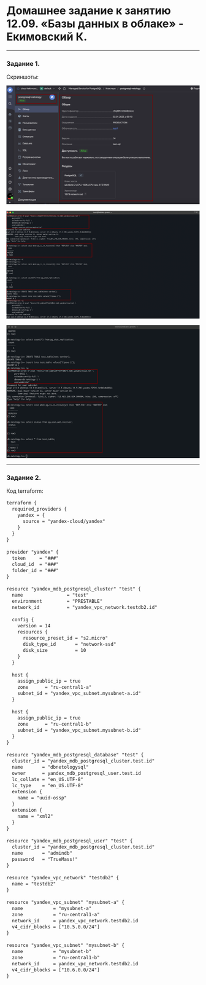 # Домашнее задание к занятию 12.09. «Базы данных в облаке» - Екимовский К.

---

### Задание 1.

Скриншоты:

![alt text](https://github.com/konstantinekimovskii/sdb-11-homework/blob/main/12.9/img/2023Jan0927.png)

![alt text](https://github.com/konstantinekimovskii/sdb-11-homework/blob/main/12.9/img/2023Jan0925.png)

![alt text](https://github.com/konstantinekimovskii/sdb-11-homework/blob/main/12.9/img/2023Jan0926.png)

---

### Задание 2.

Код terraform:

```
terraform {
  required_providers {
    yandex = {
      source = "yandex-cloud/yandex"
    }
  }
}

provider "yandex" {
  token     = "###"
  cloud_id  = "###"
  folder_id = "###"
}

resource "yandex_mdb_postgresql_cluster" "test" {
  name                = "test"
  environment         = "PRESTABLE"
  network_id          = "yandex_vpc_network.testdb2.id"

  config {
    version = 14
    resources {
      resource_preset_id = "s2.micro"
      disk_type_id       = "network-ssd"
      disk_size          = 10
    }
  }

  host {
    assign_public_ip = true
    zone      = "ru-central1-a"
    subnet_id = "yandex_vpc_subnet.mysubnet-a.id"
  }

  host {
    assign_public_ip = true
    zone      = "ru-central1-b"
    subnet_id = "yandex_vpc_subnet.mysubnet-b.id"
  }
}

resource "yandex_mdb_postgresql_database" "test" {
  cluster_id = "yandex_mdb_postgresql_cluster.test.id"
  name       = "dbnetologysql"
  owner      = yandex_mdb_postgresql_user.test.id
  lc_collate = "en_US.UTF-8"
  lc_type    = "en_US.UTF-8"
  extension {
    name = "uuid-ossp"
  }
  extension {
    name = "xml2"
  }
}

resource "yandex_mdb_postgresql_user" "test" {
  cluster_id = "yandex_mdb_postgresql_cluster.test.id"
  name       = "admindb"
  password   = "TrueMass!"
}

resource "yandex_vpc_network" "testdb2" {
  name = "testdb2"
}

resource "yandex_vpc_subnet" "mysubnet-a" {
  name           = "mysubnet-a"
  zone           = "ru-central1-a"
  network_id     = yandex_vpc_network.testdb2.id
  v4_cidr_blocks = ["10.5.0.0/24"]
}

resource "yandex_vpc_subnet" "mysubnet-b" {
  name           = "mysubnet-b"
  zone           = "ru-central1-b"
  network_id     = yandex_vpc_network.testdb2.id
  v4_cidr_blocks = ["10.6.0.0/24"]
}
```